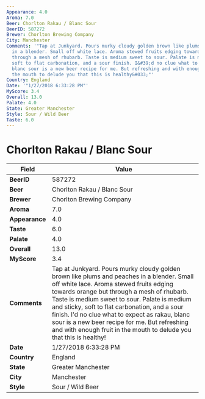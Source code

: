 ```yaml
---
Appearance: 4.0
Aroma: 7.0
Beer: Chorlton Rakau / Blanc Sour
BeerID: 587272
Brewer: Chorlton Brewing Company
City: Manchester
Comments: '"Tap at Junkyard. Pours murky cloudy golden brown like plums and peaches
  in a blender. Small off white lace. Aroma stewed fruits edging towards orange but
  through a mesh of rhubarb. Taste is medium sweet to sour. Palate is medium and sticky,
  soft to flat carbonation, and a sour finish. I&#39;d no clue what to expect as rakau,
  blanc sour is a new beer recipe for me. But refreshing and with enough fruit in
  the mouth to delude you that this is healthy&#033;"'
Country: England
Date: '"1/27/2018 6:33:28 PM"'
MyScore: 3.4
Overall: 13.0
Palate: 4.0
State: Greater Manchester
Style: Sour / Wild Beer
Taste: 6.0
---
```


# Chorlton Rakau / Blanc Sour

| Field         | Value |
|---------------|-------|
| **BeerID** | 587272 |
| **Beer** | Chorlton Rakau / Blanc Sour |
| **Brewer** | Chorlton Brewing Company |
| **Aroma** | 7.0 |
| **Appearance** | 4.0 |
| **Taste** | 6.0 |
| **Palate** | 4.0 |
| **Overall** | 13.0 |
| **MyScore** | 3.4 |
| **Comments** | Tap at Junkyard. Pours murky cloudy golden brown like plums and peaches in a blender. Small off white lace. Aroma stewed fruits edging towards orange but through a mesh of rhubarb. Taste is medium sweet to sour. Palate is medium and sticky, soft to flat carbonation, and a sour finish. I&#39;d no clue what to expect as rakau, blanc sour is a new beer recipe for me. But refreshing and with enough fruit in the mouth to delude you that this is healthy&#033; |
| **Date** | 1/27/2018 6:33:28 PM |
| **Country** | England |
| **State** | Greater Manchester |
| **City** | Manchester |
| **Style** | Sour / Wild Beer |
